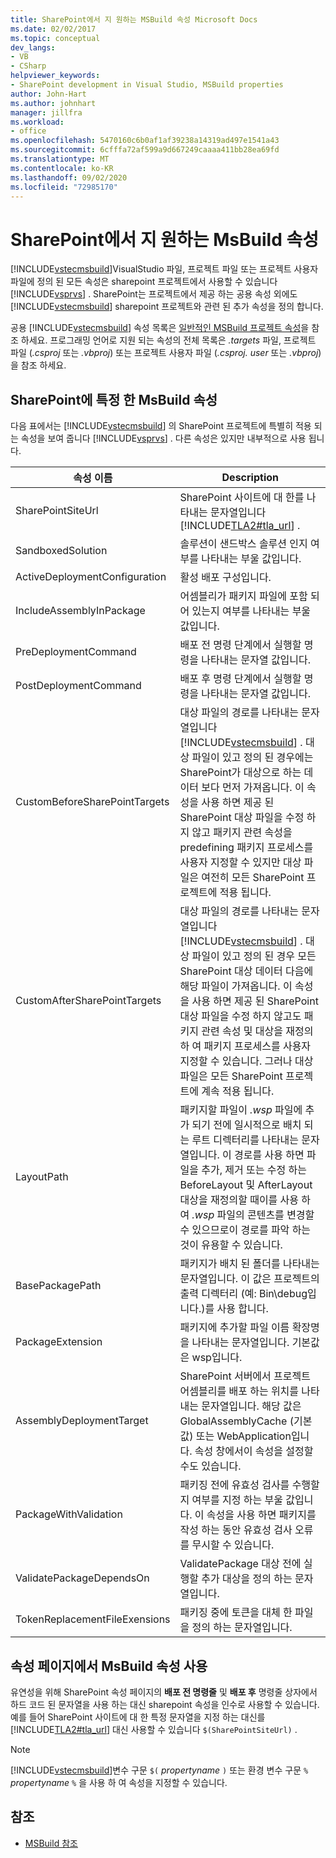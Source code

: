 ```yaml
---
title: SharePoint에서 지 원하는 MSBuild 속성 Microsoft Docs
ms.date: 02/02/2017
ms.topic: conceptual
dev_langs:
- VB
- CSharp
helpviewer_keywords:
- SharePoint development in Visual Studio, MSBuild properties
author: John-Hart
ms.author: johnhart
manager: jillfra
ms.workload:
- office
ms.openlocfilehash: 5470160c6b0af1af39238a14319ad497e1541a43
ms.sourcegitcommit: 6cfffa72af599a9d667249caaaa411bb28ea69fd
ms.translationtype: MT
ms.contentlocale: ko-KR
ms.lasthandoff: 09/02/2020
ms.locfileid: "72985170"
---
```

# <a name="msbuild-properties-supported-by-sharepoint"></a>SharePoint에서 지 원하는 MsBuild 속성
  [!INCLUDE[vstecmsbuild](../sharepoint/includes/vstecmsbuild-md.md)]VisualStudio 파일, 프로젝트 파일 또는 프로젝트 사용자 파일에 정의 된 모든 속성은 sharepoint 프로젝트에서 사용할 수 있습니다 [!INCLUDE[vsprvs](../sharepoint/includes/vsprvs-md.md)] . SharePoint는 프로젝트에서 제공 하는 공용 속성 외에도 [!INCLUDE[vstecmsbuild](../sharepoint/includes/vstecmsbuild-md.md)] sharepoint 프로젝트와 관련 된 추가 속성을 정의 합니다.

 공용 [!INCLUDE[vstecmsbuild](../sharepoint/includes/vstecmsbuild-md.md)] 속성 목록은 [일반적인 MSBuild 프로젝트 속성](/previous-versions/dotnet/netframework-4.0/bb629394(v=vs.100))을 참조 하세요. 프로그래밍 언어로 지원 되는 속성의 전체 목록은 *.targets* 파일, 프로젝트 파일 (*.csproj* 또는 *.vbproj*) 또는 프로젝트 사용자 파일 (*.csproj. user* 또는 *.vbproj*)을 참조 하세요.

## <a name="msbuild-properties-specific-to-sharepoint"></a>SharePoint에 특정 한 MsBuild 속성
 다음 표에서는 [!INCLUDE[vstecmsbuild](../sharepoint/includes/vstecmsbuild-md.md)] 의 SharePoint 프로젝트에 특별히 적용 되는 속성을 보여 줍니다 [!INCLUDE[vsprvs](../sharepoint/includes/vsprvs-md.md)] . 다른 속성은 있지만 내부적으로 사용 됩니다.

|속성 이름|Description|
|-------------------|-----------------|
|SharePointSiteUrl|SharePoint 사이트에 대 한를 나타내는 문자열입니다 [!INCLUDE[TLA2#tla_url](../sharepoint/includes/tla2sharptla-url-md.md)] .|
|SandboxedSolution|솔루션이 샌드박스 솔루션 인지 여부를 나타내는 부울 값입니다.|
|ActiveDeploymentConfiguration|활성 배포 구성입니다.|
|IncludeAssemblyInPackage|어셈블리가 패키지 파일에 포함 되어 있는지 여부를 나타내는 부울 값입니다.|
|PreDeploymentCommand|배포 전 명령 단계에서 실행할 명령을 나타내는 문자열 값입니다.|
|PostDeploymentCommand|배포 후 명령 단계에서 실행할 명령을 나타내는 문자열 값입니다.|
|CustomBeforeSharePointTargets|대상 파일의 경로를 나타내는 문자열입니다 [!INCLUDE[vstecmsbuild](../sharepoint/includes/vstecmsbuild-md.md)] . 대상 파일이 있고 정의 된 경우에는 SharePoint가 대상으로 하는 데이터 보다 먼저 가져옵니다. 이 속성을 사용 하면 제공 된 SharePoint 대상 파일을 수정 하지 않고 패키지 관련 속성을 predefining 패키지 프로세스를 사용자 지정할 수 있지만 대상 파일은 여전히 모든 SharePoint 프로젝트에 적용 됩니다.|
|CustomAfterSharePointTargets|대상 파일의 경로를 나타내는 문자열입니다 [!INCLUDE[vstecmsbuild](../sharepoint/includes/vstecmsbuild-md.md)] . 대상 파일이 있고 정의 된 경우 모든 SharePoint 대상 데이터 다음에 해당 파일이 가져옵니다. 이 속성을 사용 하면 제공 된 SharePoint 대상 파일을 수정 하지 않고도 패키지 관련 속성 및 대상을 재정의 하 여 패키지 프로세스를 사용자 지정할 수 있습니다. 그러나 대상 파일은 모든 SharePoint 프로젝트에 계속 적용 됩니다.|
|LayoutPath|패키지할 파일이 *.wsp* 파일에 추가 되기 전에 일시적으로 배치 되는 루트 디렉터리를 나타내는 문자열입니다. 이 경로를 사용 하면 파일을 추가, 제거 또는 수정 하는 BeforeLayout 및 AfterLayout 대상을 재정의할 때이를 사용 하 여 *.wsp* 파일의 콘텐츠를 변경할 수 있으므로이 경로를 파악 하는 것이 유용할 수 있습니다.|
|BasePackagePath|패키지가 배치 된 폴더를 나타내는 문자열입니다. 이 값은 프로젝트의 출력 디렉터리 (예: Bin\debug입니다.)를 사용 합니다.|
|PackageExtension|패키지에 추가할 파일 이름 확장명을 나타내는 문자열입니다. 기본값은 wsp입니다.|
|AssemblyDeploymentTarget|SharePoint 서버에서 프로젝트 어셈블리를 배포 하는 위치를 나타내는 문자열입니다. 해당 값은 GlobalAssemblyCache (기본값) 또는 WebApplication입니다. 속성 창에서이 속성을 설정할 수도 있습니다.|
|PackageWithValidation|패키징 전에 유효성 검사를 수행할지 여부를 지정 하는 부울 값입니다. 이 속성을 사용 하면 패키지를 작성 하는 동안 유효성 검사 오류를 무시할 수 있습니다.|
|ValidatePackageDependsOn|ValidatePackage 대상 전에 실행할 추가 대상을 정의 하는 문자열입니다.|
|TokenReplacementFileExensions|패키징 중에 토큰을 대체 한 파일을 정의 하는 문자열입니다.|

## <a name="use-msbuild-properties-in-the-properties-page"></a>속성 페이지에서 MsBuild 속성 사용
 유연성을 위해 SharePoint 속성 페이지의 **배포 전 명령줄** 및 **배포 후** 명령줄 상자에서 하드 코드 된 문자열을 사용 하는 대신 sharepoint 속성을 인수로 사용할 수 있습니다. 예를 들어 SharePoint 사이트에 대 한 특정 문자열을 지정 하는 대신를 [!INCLUDE[TLA2#tla_url](../sharepoint/includes/tla2sharptla-url-md.md)] 대신 사용할 수 있습니다 `$(SharePointSiteUrl)` .

> [!NOTE]
> [!INCLUDE[vstecmsbuild](../sharepoint/includes/vstecmsbuild-md.md)]변수 구문 `$(` *propertyname* `)` 또는 환경 변수 구문 `%` *propertyname* `%` 을 사용 하 여 속성을 지정할 수 있습니다.

## <a name="see-also"></a>참조

- [MSBuild 참조](../msbuild/msbuild-reference.md)